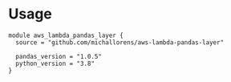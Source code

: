 # Usage
```hcl-terraform
module aws_lambda_pandas_layer {
  source = "github.com/michallorens/aws-lambda-pandas-layer"

  pandas_version = "1.0.5"
  python_version = "3.8"
}
```